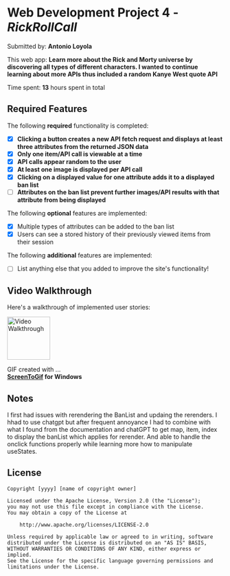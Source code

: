 # Web Development Project 4 - *RickRollCall*

Submitted by: **Antonio Loyola**

This web app: **Learn more about the Rick and Morty universe by discovering all types of different characters. I wanted to continue learning about more APIs thus included a random Kanye West quote API**

Time spent: **13** hours spent in total

## Required Features

The following **required** functionality is completed:

- [x] **Clicking a button creates a new API fetch request and displays at least three attributes from the returned JSON data**
- [x] **Only one item/API call is viewable at a time**
- [x] **API calls appear random to the user**
- [x] **At least one image is displayed per API call**
- [x] **Clicking on a displayed value for one attribute adds it to a displayed ban list**
- [ ] **Attributes on the ban list prevent further images/API results with that attribute from being displayed**

The following **optional** features are implemented:

- [x] Multiple types of attributes can be added to the ban list
- [x] Users can see a stored history of their previously viewed items from their session

The following **additional** features are implemented:

* [ ] List anything else that you added to improve the site's functionality!

## Video Walkthrough

Here's a walkthrough of implemented user stories:

<img src='https://imgur.com/a/H3UfNYj' title='RickRollCallExample' width='100' alt='Video Walkthrough' />

GIF created with ...  
**[ScreenToGif](https://www.screentogif.com/) for Windows**


## Notes

I first had issues with rerendering the BanList and updaing the rerenders. I hhad to use chatgpt but after frequent annoyance I had to combine with what I found from the documentation and chatGPT to get map, item, index to display the banList which applies for rerender. And able to handle the onclick functions properly while learning more how to manipulate useStates.

## License

    Copyright [yyyy] [name of copyright owner]

    Licensed under the Apache License, Version 2.0 (the "License");
    you may not use this file except in compliance with the License.
    You may obtain a copy of the License at

        http://www.apache.org/licenses/LICENSE-2.0

    Unless required by applicable law or agreed to in writing, software
    distributed under the License is distributed on an "AS IS" BASIS,
    WITHOUT WARRANTIES OR CONDITIONS OF ANY KIND, either express or implied.
    See the License for the specific language governing permissions and
    limitations under the License.